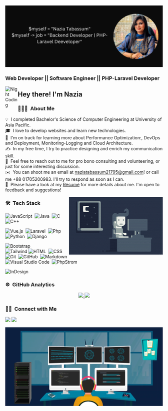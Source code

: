 ![logo](naz.png)  
### Web Developer || Software Engineer || PHP-Laravel Developer
<img alt="Night Coding" src="./assets/Hand%20Wave.gif" width='40' align="left"/><h2>Hey there! I'm Nazia</h2>

<!-- ## 👋 &nbsp;Hey there! I'm Aditya -->

### 👨🏻‍💻 &nbsp;About Me

💡 &nbsp;I completed Bachelor's Science of Computer Engineering at University of Asia Pacific.\
🎓 &nbsp;I love to develop websites and learn new technologies.\
🌱 &nbsp;I'm on track for learning more about Performance Optimization:, DevOps and Deployment, Monitoring-Logging and Cloud Architecture.\
✍️ &nbsp;In my free time, I try to practice designing and enrich my communication skill.\
💬 &nbsp;Feel free to reach out to me for pro bono consulting and volunteering, or just for some interesting discussion.\
✉️ &nbsp;You can shoot me an email at naziatabassum21795@gmail.com! or call me +88 01705200983. I'll try to respond as soon as I can.\
📄 &nbsp;Please have a look at my [Résumé]([https://www.adityavsingh.com/resume.html](https://docs.google.com/document/d/1gIvInGxb6v7TrSSlr0e3W8b9o7lIUg0sHA22XQVUp_w/edit?usp=sharing)) for more details about me. I'm open to feedback and suggestions!

<img alt="Night Coding" src="https://raw.githubusercontent.com/AVS1508/AVS1508/master/assets/Night-Coding.gif" align="right"/>

### 🛠 &nbsp;Tech Stack

<!-- ![Python](https://img.shields.io/badge/-Python-05122A?style=flat&logo=python)&nbsp; -->
![JavaScript](https://img.shields.io/badge/-JavaScript-05122A?style=flat&logo=javascript)&nbsp;
![Java](https://img.shields.io/badge/-Java-05122A?style=flat&logo=Java&logoColor=FFA518)&nbsp;
![C](https://img.shields.io/badge/-C-05122A?style=flat&logo=C&logoColor=A8B9CC)&nbsp;
![C++](https://img.shields.io/badge/-C++-05122A?style=flat&logo=C%2B%2B&logoColor=00599C)&nbsp;
<!-- ![R (Statistics)](https://img.shields.io/badge/-R-05122A?style=flat&logo=R&logoColor=276DC3)\ -->
![Vue.js](https://img.shields.io/badge/-Vue-05122A?style=flat&logo=vue)&nbsp;
![Laravel](https://img.shields.io/badge/-Laravel-05122A?style=flat&logo=laravel)&nbsp;
![Php](https://img.shields.io/badge/-Php-05122A?style=flat&logo=php)&nbsp;
![Python](https://img.shields.io/badge/-Python-05122A?style=flat&logo=python)&nbsp;
![Django](https://img.shields.io/badge/-Django-05122A?style=flat&logo=django&logoColor=092E20)&nbsp;
<!-- ![Flas/k](https://img.shields.io/badge/-Flask-05122A?style=flat&logo=flask)&nbsp; -->
![Bootstrap](https://img.shields.io/badge/-Bootstrap-05122A?style=flat&logo=bootstrap&logoColor=563D7C)\
![Tailwind](https://img.shields.io/badge/-Tailwind-05122A?style=flat&logo=tailwind&logoColor=563D7C)
![HTML](https://img.shields.io/badge/-HTML-05122A?style=flat&logo=HTML5)&nbsp;
![CSS](https://img.shields.io/badge/-CSS-05122A?style=flat&logo=CSS3&logoColor=1572B6)&nbsp;
![Git](https://img.shields.io/badge/-Git-05122A?style=flat&logo=git)&nbsp;
![GitHub](https://img.shields.io/badge/-GitHub-05122A?style=flat&logo=github)&nbsp;
![Markdown](https://img.shields.io/badge/-Markdown-05122A?style=flat&logo=markdown)\
![Visual Studio Code](https://img.shields.io/badge/-Visual%20Studio%20Code-05122A?style=flat&logo=visual-studio-code&logoColor=007ACC)&nbsp;
![PhpStrom](https://img.shields.io/badge/-Visual%20Studio%20Code-05122A?style=flat&logo=visual-studio-code&logoColor=007ACC)&nbsp;
<!-- ![RStudio](https://img.shields.io/badge/-RStudio-05122A?style=flat&logo=rstudio)&nbsp; -->
<!-- ![Eclipse](https://img.shields.io/badge/-Eclipse-05122A?style=flat&logo=eclipse-ide&logoColor=2C2255)\ -->
![InDesign](https://img.shields.io/badge/-InDesign-05122A?style=flat&logo=adobe-indesign)

### ⚙️ &nbsp;GitHub Analytics

<p align="center">
<a href="https://github.com/naziatabassum777">
  <img height="160em" src="https://github-readme-stats-eight-theta.vercel.app/api?username=naziatabassum777&show_icons=true&theme=algolia&include_all_commits=true&count_private=true"/>
  <img height="160em"  src="https://github-readme-stats-eight-theta.vercel.app/api/top-langs/?username=naziatabassum777&layout=compact&langs_count=8&theme=algolia"/>
</a>
</p>

### 🤝🏻 &nbsp;Connect with Me

<p align="center">

[//]: # (<a target='blank' href="https://parthobepary.vercel.app/"><img src="https://img.shields.io/badge/-partho.com-3423A6?style=flat&logo=Google-Chrome&logoColor=white"/></a>)
<a target='blank' href="https://www.linkedin.com/in/nazia-tabassum-4666b5227/"><img src="https://img.shields.io/badge/-nazia-0077B5?style=flat&logo=Linkedin&logoColor=white"/></a>
<a target='blank' href="https://www.facebook.com/profile.php?id=100007099351865&mibextid=2JQ9oc"><img src="https://img.shields.io/badge/-Nazia?style=flat&logo=Facebook&logoColor=white"/></a>
</p>
<img alt="Night Coding" src="boy-coding.gif" align="center"/> 

